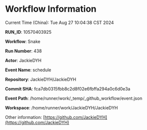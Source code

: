 # Workflow Information

Current Time (China): Tue Aug 27 10:04:38 CST 2024  

**RUN_ID**: 10570403925  

**Workflow**: Snake  

**Run Number**: 438  

**Actor**: JackieDYH  

**Event Name**: schedule  

**Repository**: JackieDYH/JackieDYH  

**Commit SHA**: fca7db0315fbb8c2d8f02e6fbffa294a0c6d0e3a  

**Event Path**: /home/runner/work/_temp/_github_workflow/event.json  

**Workspace**: /home/runner/work/JackieDYH/JackieDYH  

Other information: [https://github.com/JackieDYH](https://github.com/JackieDYH)
